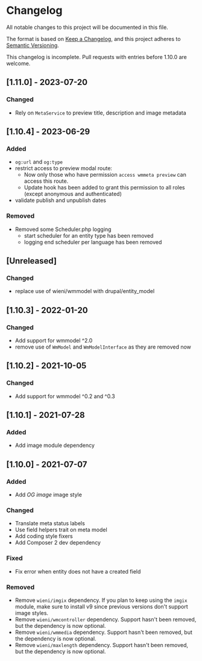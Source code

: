 # Changelog
All notable changes to this project will be documented in this file.

The format is based on [Keep a Changelog](https://keepachangelog.com/en/1.0.0/),
and this project adheres to [Semantic Versioning](https://semver.org/spec/v2.0.0.html).

This changelog is incomplete. Pull requests with entries before 1.10.0
are welcome.

## [1.11.0] - 2023-07-20
### Changed
- Rely on `MetaService` to preview title, description and image metadata

## [1.10.4] - 2023-06-29
### Added
- `og:url` and `og:type`
- restrict access to preview modal route:
  - Now only those who have permission `access wmmeta preview` can access this route.
  - Update hook has been added to grant this permission to all roles (except anonymous and authenticated)
- validate publish and unpublish dates

### Removed
- Removed some Scheduler.php logging
  - start scheduler for an entity type has been removed
  - logging end scheduler per language has been removed

## [Unreleased]
### Changed
- replace use of wieni/wmmodel with drupal/entity_model

## [1.10.3] - 2022-01-20
### Changed
- Add support for wmmodel ^2.0
- remove use of `WmModel` and `WmModelInterface` as they are removed now

## [1.10.2] - 2021-10-05
### Changed
- Add support for wmmodel ^0.2 and ^0.3

## [1.10.1] - 2021-07-28
### Added
- Add image module dependency

## [1.10.0] - 2021-07-07
### Added
- Add _OG image_ image style

### Changed
- Translate meta status labels
- Use field helpers trait on meta model
- Add coding style fixers
- Add Composer 2 dev dependency

### Fixed
- Fix error when entity does not have a created field

### Removed
- Remove `wieni/imgix` dependency. If you plan to keep using the `imgix` module, make sure to install v9 since previous
  versions don't support image styles.
- Remove `wieni/wmcontroller` dependency. Support hasn't been removed, but the dependency is now optional.
- Remove `wieni/wmmedia` dependency. Support hasn't been removed, but the dependency is now optional.
- Remove `wieni/maxlength` dependency. Support hasn't been removed, but the dependency is now optional.

